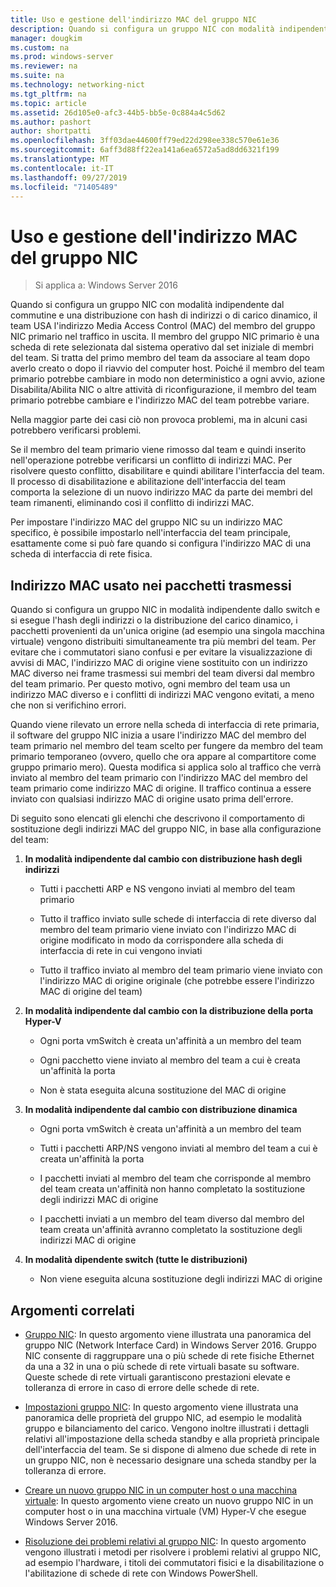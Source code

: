 ```yaml
---
title: Uso e gestione dell'indirizzo MAC del gruppo NIC
description: Quando si configura un gruppo NIC con modalità indipendente dal commutine e una distribuzione con hash di indirizzi o di carico dinamico, il team USA l'indirizzo Media Access Control (MAC) del membro del gruppo NIC primario nel traffico in uscita. Il membro del gruppo NIC primario è una scheda di rete selezionata dal sistema operativo dal set iniziale di membri del team.
manager: dougkim
ms.custom: na
ms.prod: windows-server
ms.reviewer: na
ms.suite: na
ms.technology: networking-nict
ms.tgt_pltfrm: na
ms.topic: article
ms.assetid: 26d105e0-afc3-44b5-bb5e-0c884a4c5d62
ms.author: pashort
author: shortpatti
ms.openlocfilehash: 3ff03dae44600ff79ed22d298ee338c570e61e36
ms.sourcegitcommit: 6aff3d88ff22ea141a6ea6572a5ad8dd6321f199
ms.translationtype: MT
ms.contentlocale: it-IT
ms.lasthandoff: 09/27/2019
ms.locfileid: "71405489"
---
```

# <a name="nic-teaming-mac-address-use-and-management"></a>Uso e gestione dell'indirizzo MAC del gruppo NIC

>Si applica a: Windows Server 2016

Quando si configura un gruppo NIC con modalità indipendente dal commutine e una distribuzione con hash di indirizzi o di carico dinamico, il team USA l'indirizzo Media Access Control (MAC) del membro del gruppo NIC primario nel traffico in uscita. Il membro del gruppo NIC primario è una scheda di rete selezionata dal sistema operativo dal set iniziale di membri del team.  Si tratta del primo membro del team da associare al team dopo averlo creato o dopo il riavvio del computer host. Poiché il membro del team primario potrebbe cambiare in modo non deterministico a ogni avvio, azione Disabilita/Abilita NIC o altre attività di riconfigurazione, il membro del team primario potrebbe cambiare e l'indirizzo MAC del team potrebbe variare.  
  
Nella maggior parte dei casi ciò non provoca problemi, ma in alcuni casi potrebbero verificarsi problemi.  
  
Se il membro del team primario viene rimosso dal team e quindi inserito nell'operazione potrebbe verificarsi un conflitto di indirizzi MAC. Per risolvere questo conflitto, disabilitare e quindi abilitare l'interfaccia del team. Il processo di disabilitazione e abilitazione dell'interfaccia del team comporta la selezione di un nuovo indirizzo MAC da parte dei membri del team rimanenti, eliminando così il conflitto di indirizzi MAC.  
  
Per impostare l'indirizzo MAC del gruppo NIC su un indirizzo MAC specifico, è possibile impostarlo nell'interfaccia del team principale, esattamente come si può fare quando si configura l'indirizzo MAC di una scheda di interfaccia di rete fisica.  
  
## <a name="mac-address-use-on-transmitted-packets"></a>Indirizzo MAC usato nei pacchetti trasmessi  
Quando si configura un gruppo NIC in modalità indipendente dallo switch e si esegue l'hash degli indirizzi o la distribuzione del carico dinamico, i pacchetti provenienti da un'unica origine (ad esempio una singola macchina virtuale) vengono distribuiti simultaneamente tra più membri del team. Per evitare che i commutatori siano confusi e per evitare la visualizzazione di avvisi di MAC, l'indirizzo MAC di origine viene sostituito con un indirizzo MAC diverso nei frame trasmessi sui membri del team diversi dal membro del team primario. Per questo motivo, ogni membro del team usa un indirizzo MAC diverso e i conflitti di indirizzi MAC vengono evitati, a meno che non si verifichino errori.  
  
Quando viene rilevato un errore nella scheda di interfaccia di rete primaria, il software del gruppo NIC inizia a usare l'indirizzo MAC del membro del team primario nel membro del team scelto per fungere da membro del team primario temporaneo (ovvero, quello che ora appare al compartitore come gruppo primario mero).  Questa modifica si applica solo al traffico che verrà inviato al membro del team primario con l'indirizzo MAC del membro del team primario come indirizzo MAC di origine. Il traffico continua a essere inviato con qualsiasi indirizzo MAC di origine usato prima dell'errore.  
  
Di seguito sono elencati gli elenchi che descrivono il comportamento di sostituzione degli indirizzi MAC del gruppo NIC, in base alla configurazione del team:  
  
1.  **In modalità indipendente dal cambio con distribuzione hash degli indirizzi**  
  
    -   Tutti i pacchetti ARP e NS vengono inviati al membro del team primario  
  
    -   Tutto il traffico inviato sulle schede di interfaccia di rete diverso dal membro del team primario viene inviato con l'indirizzo MAC di origine modificato in modo da corrispondere alla scheda di interfaccia di rete in cui vengono inviati  
  
    -   Tutto il traffico inviato al membro del team primario viene inviato con l'indirizzo MAC di origine originale (che potrebbe essere l'indirizzo MAC di origine del team)  
  
2.  **In modalità indipendente dal cambio con la distribuzione della porta Hyper-V**  
  
    -   Ogni porta vmSwitch è creata un'affinità a un membro del team  
  
    -   Ogni pacchetto viene inviato al membro del team a cui è creata un'affinità la porta  
  
    -   Non è stata eseguita alcuna sostituzione del MAC di origine  
  
3.  **In modalità indipendente dal cambio con distribuzione dinamica**  
  
    -   Ogni porta vmSwitch è creata un'affinità a un membro del team  
  
    -   Tutti i pacchetti ARP/NS vengono inviati al membro del team a cui è creata un'affinità la porta  
  
    -   I pacchetti inviati al membro del team che corrisponde al membro del team creata un'affinità non hanno completato la sostituzione degli indirizzi MAC di origine  
  
    -   I pacchetti inviati a un membro del team diverso dal membro del team creata un'affinità avranno completato la sostituzione degli indirizzi MAC di origine  
  
4.  **In modalità dipendente switch (tutte le distribuzioni)**  
  
    -   Non viene eseguita alcuna sostituzione degli indirizzi MAC di origine  
  
## <a name="related-topics"></a>Argomenti correlati
- [Gruppo NIC](NIC-Teaming.md): In questo argomento viene illustrata una panoramica del gruppo NIC (Network Interface Card) in Windows Server 2016. Gruppo NIC consente di raggruppare una o più schede di rete fisiche Ethernet da una a 32 in una o più schede di rete virtuali basate su software. Queste schede di rete virtuali garantiscono prestazioni elevate e tolleranza di errore in caso di errore delle schede di rete.  

- [Impostazioni gruppo NIC](nic-teaming-settings.md): In questo argomento viene illustrata una panoramica delle proprietà del gruppo NIC, ad esempio le modalità gruppo e bilanciamento del carico. Vengono inoltre illustrati i dettagli relativi all'impostazione della scheda standby e alla proprietà principale dell'interfaccia del team. Se si dispone di almeno due schede di rete in un gruppo NIC, non è necessario designare una scheda standby per la tolleranza di errore.
  
- [Creare un nuovo gruppo NIC in un computer host o una macchina virtuale](Create-a-New-NIC-Team-on-a-Host-Computer-or-VM.md): In questo argomento viene creato un nuovo gruppo NIC in un computer host o in una macchina virtuale (VM) Hyper-V che esegue Windows Server 2016.

- [Risoluzione dei problemi relativi al gruppo NIC](Troubleshooting-NIC-Teaming.md): In questo argomento vengono illustrati i metodi per risolvere i problemi relativi al gruppo NIC, ad esempio l'hardware, i titoli dei commutatori fisici e la disabilitazione o l'abilitazione di schede di rete con Windows PowerShell. 
  


